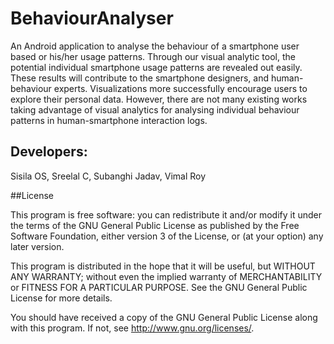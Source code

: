 # BehaviourAnalyser
An Android application to analyse the behaviour of a smartphone user based or his/her usage patterns.
 Through our visual analytic tool, the potential individual smartphone usage patterns are revealed out easily. 
 These results will contribute to the smartphone designers, and human-behaviour experts. 
 Visualizations more successfully encourage users to explore their personal data.
 However, there are not many existing works taking advantage of visual analytics for analysing individual behaviour 
 patterns in human-smartphone interaction logs. 

## Developers:
Sisila OS, Sreelal C, Subanghi Jadav, Vimal Roy

##License

 This program is free software: you can redistribute it and/or modify
 it under the terms of the GNU General Public License as published by
 the Free Software Foundation, either version 3 of the License, or
 (at your option) any later version.

 This program is distributed in the hope that it will be useful,
 but WITHOUT ANY WARRANTY; without even the implied warranty of
 MERCHANTABILITY or FITNESS FOR A PARTICULAR PURPOSE.  See the
 GNU General Public License for more details.

 You should have received a copy of the GNU General Public License
 along with this program.  If not, see <http://www.gnu.org/licenses/>.
